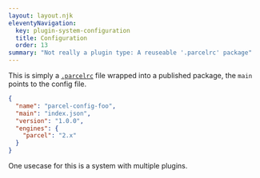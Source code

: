 ```yaml
---
layout: layout.njk
eleventyNavigation:
  key: plugin-system-configuration
  title: Configuration
  order: 13
summary: "Not really a plugin type: A reuseable '.parcelrc' package"
---
```


This is simply a [`.parcelrc`](/configuration/plugin-configuration/) file wrapped into a published package, the `main` points to the config file.

```json
{
  "name": "parcel-config-foo",
  "main": "index.json",
  "version": "1.0.0",
  "engines": {
    "parcel": "2.x"
  }
}
```

One usecase for this is a system with multiple plugins.
